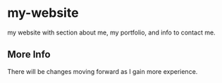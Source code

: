 # my-website
my website with section about me, my portfolio, and info to contact me.
## More Info
There will be changes moving forward as I gain more experience.
